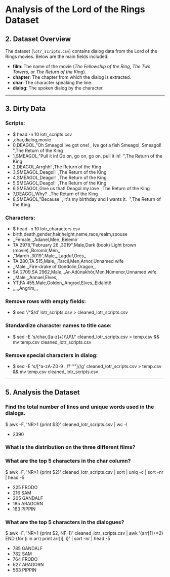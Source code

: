 # Analysis of the Lord of the Rings Dataset

## 2. Dataset Overview
The dataset (`lotr_scripts.csv`) contains dialog data from the Lord of the Rings movies. Below are the main fields included:

- **film**: The name of the movie (*The Fellowship of the Ring*, *The Two Towers*, or *The Return of the King*).
- **chapter**: The chapter from which the dialog is extracted.
- **char**: The character speaking the line.
- **dialog**: The spoken dialog by the character.

---
## 3. Dirty Data
### Scripts:
- $ head -n 10 lotr_scripts.csv
- ,char,dialog,movie
- 0,DEAGOL,"Oh Smeagol Ive got one! , Ive got a fish Smeagol, Smeagol!    ",The Return of the King
- 1,SMEAGOL,"Pull it in! Go on, go on, go on, pull it in!  ",The Return of the King
- 2,DEAGOL,Arrghh! ,The Return of the King
- 3,SMEAGOL,Deagol!  ,The Return of the King
- 4,SMEAGOL,Deagol!  ,The Return of the King
- 5,SMEAGOL,Deagol!  ,The Return of the King
- 6,SMEAGOL,Give us that! Deagol my love  ,The Return of the King
- 7,DEAGOL,Why?  ,The Return of the King
- 8,SMEAGOL,"Because' , it's my birthday and I wants it.  ",The Return of the King
### Characters:
- $ head -n 10 lotr_characters.csv
- birth,death,gender,hair,height,name,race,realm,spouse
- ,,Female,,,Adanel,Men,,Belemir
- TA 2978,"February 26 ,3019",Male,Dark (book) Light brown (movie),,Boromir,Men,,
- ,"March ,3019",Male,,,Lagduf,Orcs,,
- TA 280,TA 515,Male,,,Tarcil,Men,Arnor,Unnamed wife
- ,,Male,,,Fire-drake of Gondolin,Dragon,,
- SA 2709,SA 2962,Male,,,Ar-Adûnakhôr,Men,Númenor,Unnamed wife
- ,,Male,,,Annael,Elves,,
- YT,FA 455,Male,Golden,,Angrod,Elves,,Eldalótë
- ,,,,,Angrim,,,
### Remove rows with empty fields:
- $ sed '/^$/d' lotr_scripts.csv > cleaned_lotr_scripts.csv
### Standardize character names to title case:
- $ sed -E 's/char,([a-z]+)/\U\1/' cleaned_lotr_scripts.csv > temp.csv && mv temp.csv cleaned_lotr_scripts.csv
### Remove special characters in dialog:
- $ sed -E 's/[^a-zA-Z0-9 .,!?'\''"]//g' cleaned_lotr_scripts.csv > temp.csv && mv temp.csv cleaned_lotr_scripts.csv

--- 

## 5. Analysis the Dataset
### Find the total number of lines and unique words used in the dialogs.
$ awk -F, 'NR>1 {print $3}' cleaned_lotr_scripts.csv | wc -l
- 2390

### What is the distribution on the three different films?
### What are the top 5 characters in the char column?
$ awk -F, 'NR>1 {print $2}' cleaned_lotr_scripts.csv | sort | uniq -c | sort -nr | head -5
- 225 FRODO
- 216 SAM
- 205 GANDALF
- 185 ARAGORN
- 163 PIPPIN

### What are the top 5 characters in the dialogues?
$ awk -F, 'NR>1 {print $2, NF-1}' cleaned_lotr_scripts.csv | awk '{arr[$1]+=$2} END {for (i in arr) print arr[i], i}' | sort -nr | head -5
- 785 GANDALF
- 782 SAM
- 764 FRODO
- 627 ARAGORN
- 563 PIPPIN


